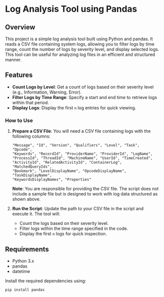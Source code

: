 # Log Analysis Tool using Pandas

## Overview
This project is a simple log analysis tool built using Python and pandas. It reads a CSV file containing system logs, allowing you to filter logs by time range, count the number of logs by severity level, and display selected logs. This tool can be useful for analyzing log files in an efficient and structured manner.

## Features
- **Count Logs by Level**: Get a count of logs based on their severity level (e.g., Information, Warning, Error).
- **Filter Logs by Time Range**: Specify a start and end time to retrieve logs within that period.
- **Display Logs**: Display the first `n` log entries for quick viewing.

### How to Use

1. **Prepare a CSV File**: 
   You will need a CSV file containing logs with the following columns:
   ```
   "Message", "Id", "Version", "Qualifiers", "Level", "Task", "Opcode", 
   "Keywords", "RecordId", "ProviderName", "ProviderId", "LogName", 
   "ProcessId", "ThreadId", "MachineName", "UserId", "TimeCreated", 
   "ActivityId", "RelatedActivityId", "ContainerLog", "MatchedQueryIds", 
   "Bookmark", "LevelDisplayName", "OpcodeDisplayName", "TaskDisplayName", 
   "KeywordsDisplayNames", "Properties"
   ```

   **Note**: You are responsible for providing the CSV file. The script does not include a sample file but is designed to work with log data structured as shown above.

2. **Run the Script**: Update the path to your CSV file in the script and execute it. The tool will:
   - Count the logs based on their severity level.
   - Filter logs within the time range specified in the code.
   - Display the first `n` logs for quick inspection.

## Requirements
- Python 3.x
- pandas
- datetime

Install the required dependencies using:

```bash
pip install pandas
